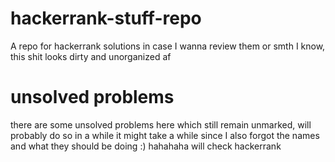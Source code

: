 # hackerrank-stuff-repo
A repo for hackerrank solutions in case I wanna review them or smth
I know, this shit looks dirty and unorganized af

# unsolved problems
there are some unsolved problems here which still remain unmarked, will probably do so in a while
it might take a while since I also forgot the names and what they should be doing :) hahahaha
will check hackerrank
